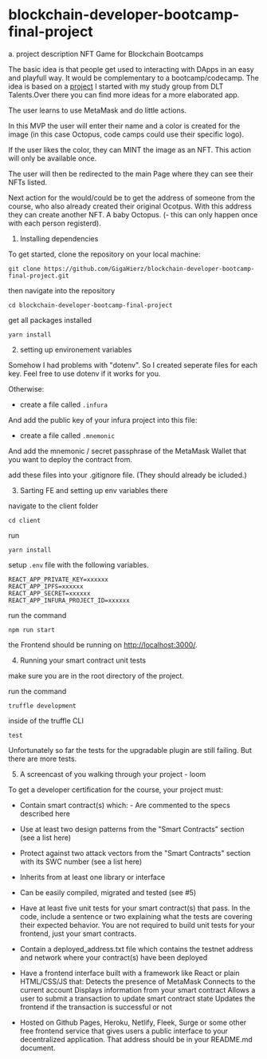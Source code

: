 # blockchain-developer-bootcamp-final-project

a. project description
NFT Game for Blockchain Bootcamps

The basic idea is that people get used to interacting with DApps in an easy and playfull way. It would be complementary to a bootcamp/codecamp.
The idea is based on a [project](https://github.com/DLT-developers-NFT-project) I started with my study group from DLT Talents.Over there you can find more ideas for a more elaborated app.

The user learns to use MetaMask and do little actions.

In this MVP the user will enter their name and a color is created for the image (in this case Octopus, code camps could use their specific logo).

If the user likes the color, they can MINT the image as an NFT.
This action will only be available once.

The user will then be redirected to the main Page where they can see their NFTs listed.

Next action for the would/could be to get the address of someone from the course, who also already created their original Ocotpus. With this address they can create another NFT. A baby Octopus. (- this can only happen once with each person registerd).

1. Installing dependencies

To get started, clone the repository on your local machine:

```
git clone https://github.com/GigaHierz/blockchain-developer-bootcamp-final-project.git

```

then navigate into the repository

```
cd blockchain-developer-bootcamp-final-project
```

get all packages installed

```
yarn install
```

2. setting up environement variables

Somehow I had problems with "dotenv". So I created seperate files for each key. Feel free to use dotenv if it works for you.

Otherwise:

- create a file called `.infura`

And add the public key of your infura project into this file:

- create a file called `.mnemonic`

And add the mnemonic / secret passphrase of the MetaMask Wallet that you want to deploy the contract from.

add these files into your .gitignore file. (They should already be icluded.)

3. Sarting FE and setting up env variables there

navigate to the client folder

```
cd client
```

run

```
yarn install
```

setup `.env` file with the following variables.

```
REACT_APP_PRIVATE_KEY=xxxxxx
REACT_APP_IPFS=xxxxxx
REACT_APP_SECRET=xxxxxx
REACT_APP_INFURA_PROJECT_ID=xxxxxx

```

run the command

```
npm run start
```

the Frontend should be running on [http://localhost:3000/](http://localhost:3000/).

4. Running your smart contract unit tests

make sure you are in the root directory of the project.

run the command

```
truffle development
```

inside of the truffle CLI

```
test
```

Unfortunately so far the tests for the upgradable plugin are still failing. But there are more tests.

5. A screencast of you walking through your project - loom

To get a developer certification for the course, your project must:

- Contain smart contract(s) which: - Are commented to the specs described here

- Use at least two design patterns from the "Smart Contracts" section (see a list here)
- Protect against two attack vectors from the "Smart Contracts" section with its SWC number (see a list here)
- Inherits from at least one library or interface
- Can be easily compiled, migrated and tested (see #5)

- Have at least five unit tests for your smart contract(s) that pass. In the code, include a sentence or two explaining what the tests are covering their expected behavior. You are not required to build unit tests for your frontend, just your smart contracts.

- Contain a deployed_address.txt file which contains the testnet address and network where your contract(s) have been deployed

- Have a frontend interface built with a framework like React or plain HTML/CSS/JS that:
  Detects the presence of MetaMask
  Connects to the current account
  Displays information from your smart contract
  Allows a user to submit a transaction to update smart contract state
  Updates the frontend if the transaction is successful or not

- Hosted on Github Pages, Heroku, Netlify, Fleek, Surge or some other free frontend service that gives users a public interface to your decentralized application. That address should be in your README.md document.

